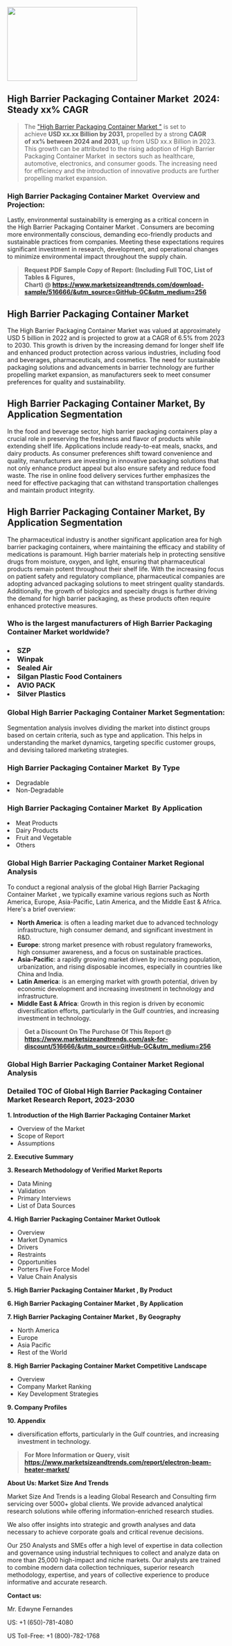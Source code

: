 <p><img class="alignnone size-medium wp-image-20088" src="https://ffe5etoiles.com/wp-content/uploads/2024/12/MST1-300x171.png" alt="" width="300" height="171" /></p><h2 id="ember46" class="ember-view reader-text-block__heading-2">High Barrier Packaging Container Market &nbsp;2024: Steady&nbsp;xx% CAGR</h2><blockquote id="ember47" class="ember-view reader-text-block__blockquote">The&nbsp;<a class="app-aware-link " href="https://www.marketsizeandtrends.com/download-sample/516666/&utm_source=GitHub-GC&utm_medium=256" target="_blank" data-test-app-aware-link="">"High Barrier Packaging Container Market "</a>&nbsp;is set to achieve&nbsp;<strong>USD&nbsp;xx.xx&nbsp;Billion by 2031,</strong>&nbsp;propelled by a strong&nbsp;<strong>CAGR of&nbsp;xx% between 2024 and 2031,</strong>&nbsp;up from USD xx.x Billion in 2023. This growth can be attributed to the rising adoption of&nbsp;High Barrier Packaging Container Market &nbsp;in sectors such as healthcare, automotive, electronics, and consumer goods. The increasing need for efficiency and the introduction of innovative products are further propelling market expansion.</blockquote><h3 id="ember48" class="ember-view reader-text-block__heading-3">High Barrier Packaging Container Market &nbsp;Overview and Projection:</h3><p id="ember49" class="ember-view reader-text-block__paragraph">Lastly, environmental sustainability is emerging as a critical concern in the&nbsp;High Barrier Packaging Container Market . Consumers are becoming more environmentally conscious, demanding eco-friendly products and sustainable practices from companies. Meeting these expectations requires significant investment in research, development, and operational changes to minimize environmental impact throughout the supply chain.</p><blockquote id="ember50" class="ember-view reader-text-block__blockquote"><strong>Request PDF Sample Copy of Report: (Including Full TOC, List of Tables &amp; Figures, Chart)&nbsp;@&nbsp;<strong><a href="https://www.marketsizeandtrends.com/download-sample/516666/&utm_source=GitHub-GC&utm_medium=256" target="_blank">https://www.marketsizeandtrends.com/download-sample/516666/&utm_source=GitHub-GC&utm_medium=256</a></strong></strong></blockquote><h3 class=""> <h2>High Barrier Packaging Container Market</h2><p>The High Barrier Packaging Container Market was valued at approximately USD 5 billion in 2022 and is projected to grow at a CAGR of 6.5% from 2023 to 2030. This growth is driven by the increasing demand for longer shelf life and enhanced product protection across various industries, including food and beverages, pharmaceuticals, and cosmetics. The need for sustainable packaging solutions and advancements in barrier technology are further propelling market expansion, as manufacturers seek to meet consumer preferences for quality and sustainability.</p><h2>High Barrier Packaging Container Market, By Application Segmentation</h2><p>In the food and beverage sector, high barrier packaging containers play a crucial role in preserving the freshness and flavor of products while extending shelf life. Applications include ready-to-eat meals, snacks, and dairy products. As consumer preferences shift toward convenience and quality, manufacturers are investing in innovative packaging solutions that not only enhance product appeal but also ensure safety and reduce food waste. The rise in online food delivery services further emphasizes the need for effective packaging that can withstand transportation challenges and maintain product integrity.</p><h2>High Barrier Packaging Container Market, By Application Segmentation</h2><p>The pharmaceutical industry is another significant application area for high barrier packaging containers, where maintaining the efficacy and stability of medications is paramount. High barrier materials help in protecting sensitive drugs from moisture, oxygen, and light, ensuring that pharmaceutical products remain potent throughout their shelf life. With the increasing focus on patient safety and regulatory compliance, pharmaceutical companies are adopting advanced packaging solutions to meet stringent quality standards. Additionally, the growth of biologics and specialty drugs is further driving the demand for high barrier packaging, as these products often require enhanced protective measures.</p></h3><h3 id="" class="">Who is the largest manufacturers of&nbsp;High Barrier Packaging Container Market worldwide?</h3><h3 class=""></Li><Li>SZP</Li><Li> Winpak</Li><Li> Sealed Air</Li><Li> Silgan Plastic Food Containers</Li><Li> AVIO PACK</Li><Li> Silver Plastics</h3><h3 id="ember53" class="ember-view reader-text-block__heading-3">Global&nbsp;High Barrier Packaging Container Market Segmentation:</h3><p id="ember54" class="ember-view reader-text-block__paragraph">Segmentation analysis involves dividing the market into distinct groups based on certain criteria, such as type and application. This helps in understanding the market dynamics, targeting specific customer groups, and devising tailored marketing strategies.</p><h3 id="" class="">High Barrier Packaging Container Market &nbsp;By Type</h3><p></Li><Li>Degradable</Li><Li> Non-Degradable</p><h3 id="" class="">High Barrier Packaging Container Market &nbsp;By Application</h3><p class=""></Li><Li>Meat Products</Li><Li> Dairy Products</Li><Li> Fruit and Vegetable</Li><Li> Others</p><h3 id="ember62" class="ember-view reader-text-block__heading-3">Global High Barrier Packaging Container Market Regional Analysis</h3><p id="ember63" class="ember-view reader-text-block__paragraph">To conduct a regional analysis of the global High Barrier Packaging Container Market , we typically examine various regions such as North America, Europe, Asia-Pacific, Latin America, and the Middle East &amp; Africa. Here's a brief overview:</p><ul><li><strong>North America</strong>: is often a leading market due to advanced technology infrastructure, high consumer demand, and significant investment in R&amp;D.</li><li><strong>Europe</strong>: strong market presence with robust regulatory frameworks, high consumer awareness, and a focus on sustainable practices.</li><li><strong>Asia-Pacific</strong>: a rapidly growing market driven by increasing population, urbanization, and rising disposable incomes, especially in countries like China and India.</li><li><strong>Latin America</strong>: is an emerging market with growth potential, driven by economic development and increasing investment in technology and infrastructure.</li><li><strong>Middle East &amp; Africa</strong>: Growth in this region is driven by economic diversification efforts, particularly in the Gulf countries, and increasing investment in technology.</li></ul><blockquote id="ember61" class="ember-view reader-text-block__blockquote"><strong>Get a Discount On The Purchase Of This Report @ <strong><a href="https://html-cleaner.com/" target="">https://www.marketsizeandtrends.com/ask-for-discount/516666/&utm_source=GitHub-GC&utm_medium=256</a></strong></strong></blockquote><h3 id="ember62" class="ember-view reader-text-block__heading-3">Global High Barrier Packaging Container Market Regional Analysis</h3><h3 id="" class="">Detailed TOC of Global High Barrier Packaging Container Market Research Report, 2023-2030</h3><p id="" class=""><strong>1. Introduction of the High Barrier Packaging Container Market </strong></p><ul><li>Overview of the Market</li><li>Scope of Report</li><li>Assumptions</li></ul><p id="" class=""><strong>2. Executive Summary</strong></p><p id="" class=""><strong>3. Research Methodology of Verified Market Reports</strong></p><ul><li>Data Mining</li><li>Validation</li><li>Primary Interviews</li><li>List of Data Sources</li></ul><p id="" class=""><strong>4. High Barrier Packaging Container Market Outlook</strong></p><ul><li>Overview</li><li>Market Dynamics</li><li>Drivers</li><li>Restraints</li><li>Opportunities</li><li>Porters Five Force Model</li><li>Value Chain Analysis</li></ul><p id="" class=""><strong>5. High Barrier Packaging Container Market , By Product</strong></p><p id="" class=""><strong>6. High Barrier Packaging Container Market , By Application</strong></p><p id="" class=""><strong>7. High Barrier Packaging Container Market , By Geography</strong></p><ul><li>North America</li><li>Europe</li><li>Asia Pacific</li><li>Rest of the World</li></ul><p id="" class=""><strong>8. High Barrier Packaging Container Market Competitive Landscape</strong></p><ul><li>Overview</li><li>Company Market Ranking</li><li>Key Development Strategies</li></ul><p id="" class=""><strong>9. Company Profiles</strong></p><p id="" class=""><strong>10. Appendix</strong></p><ul><li>diversification efforts, particularly in the Gulf countries, and increasing investment in technology.</li></ul><blockquote id="ember65" class="ember-view reader-text-block__blockquote"><strong>For More Information or Query, visit <strong><strong><a href="https://html-cleaner.com/" target="">https://www.marketsizeandtrends.com/report/electron-beam-heater-market/</a></strong></strong></strong></blockquote><p id="" class=""><strong>About Us: Market Size And Trends</strong></p><p id="" class="">Market Size And Trends is a leading Global Research and Consulting firm servicing over 5000+ global clients. We provide advanced analytical research solutions while offering information-enriched research studies.</p><p id="" class="">We also offer insights into strategic and growth analyses and data necessary to achieve corporate goals and critical revenue decisions.</p><p id="" class="">Our 250 Analysts and SMEs offer a high level of expertise in data collection and governance using industrial techniques to collect and analyze data on more than 25,000 high-impact and niche markets. Our analysts are trained to combine modern data collection techniques, superior research methodology, expertise, and years of collective experience to produce informative and accurate research.</p><p id="" class=""><strong>Contact us:</strong></p><p id="" class="">Mr. Edwyne Fernandes</p><p id="" class="">US: +1 (650)-781-4080</p><p id="" class="">US Toll-Free: +1 (800)-782-1768</p>
